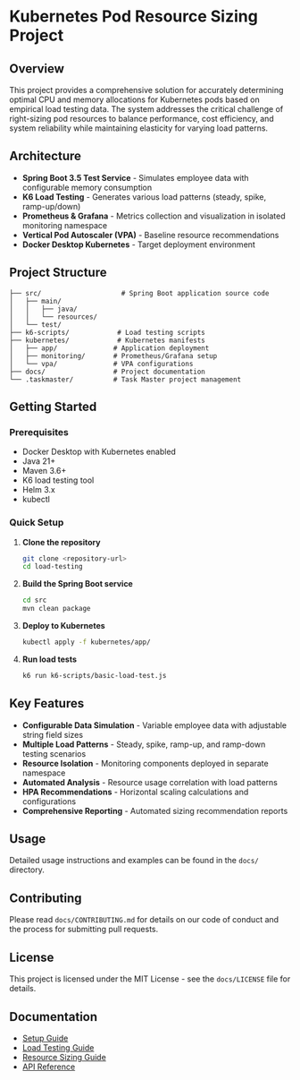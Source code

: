 # Kubernetes Pod Resource Sizing Project

## Overview
This project provides a comprehensive solution for accurately determining optimal CPU and memory allocations for Kubernetes pods based on empirical load testing data. The system addresses the critical challenge of right-sizing pod resources to balance performance, cost efficiency, and system reliability while maintaining elasticity for varying load patterns.

## Architecture
- **Spring Boot 3.5 Test Service** - Simulates employee data with configurable memory consumption
- **K6 Load Testing** - Generates various load patterns (steady, spike, ramp-up/down)
- **Prometheus & Grafana** - Metrics collection and visualization in isolated monitoring namespace
- **Vertical Pod Autoscaler (VPA)** - Baseline resource recommendations
- **Docker Desktop Kubernetes** - Target deployment environment

## Project Structure
```
├── src/                    # Spring Boot application source code
│   ├── main/
│   │   ├── java/
│   │   └── resources/
│   └── test/
├── k6-scripts/            # Load testing scripts
├── kubernetes/            # Kubernetes manifests
│   ├── app/              # Application deployment
│   ├── monitoring/       # Prometheus/Grafana setup
│   └── vpa/              # VPA configurations
├── docs/                 # Project documentation
└── .taskmaster/          # Task Master project management
```

## Getting Started

### Prerequisites
- Docker Desktop with Kubernetes enabled
- Java 21+
- Maven 3.6+
- K6 load testing tool
- Helm 3.x
- kubectl

### Quick Setup
1. **Clone the repository**
   ```bash
   git clone <repository-url>
   cd load-testing
   ```

2. **Build the Spring Boot service**
   ```bash
   cd src
   mvn clean package
   ```

3. **Deploy to Kubernetes**
   ```bash
   kubectl apply -f kubernetes/app/
   ```

4. **Run load tests**
   ```bash
   k6 run k6-scripts/basic-load-test.js
   ```

## Key Features
- **Configurable Data Simulation** - Variable employee data with adjustable string field sizes
- **Multiple Load Patterns** - Steady, spike, ramp-up, and ramp-down testing scenarios
- **Resource Isolation** - Monitoring components deployed in separate namespace
- **Automated Analysis** - Resource usage correlation with load patterns
- **HPA Recommendations** - Horizontal scaling calculations and configurations
- **Comprehensive Reporting** - Automated sizing recommendation reports

## Usage
Detailed usage instructions and examples can be found in the `docs/` directory.

## Contributing
Please read `docs/CONTRIBUTING.md` for details on our code of conduct and the process for submitting pull requests.

## License
This project is licensed under the MIT License - see the `docs/LICENSE` file for details.

## Documentation
- [Setup Guide](docs/setup.md)
- [Load Testing Guide](docs/load-testing.md)
- [Resource Sizing Guide](docs/resource-sizing.md)
- [API Reference](docs/api-reference.md)
